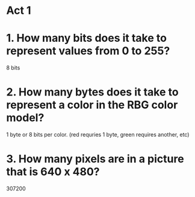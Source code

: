 # Act 1

# 1. How many bits does it take to represent values from 0 to 255? <br />
  8 bits
# 2. How many bytes does it take to represent a color in the RBG color model? <br />
  1 byte or 8 bits per color. (red requries 1 byte, green requires another, etc)
# 3. How many pixels are in a picture that is 640 x 480? <br />
  307200
 

